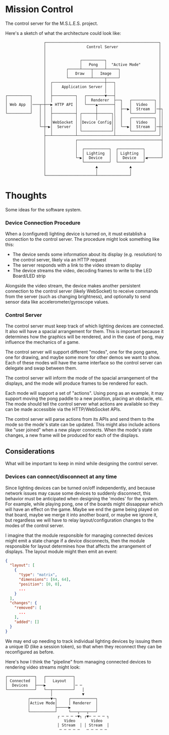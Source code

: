 # Mission Control
The control server for the M.S.L.E.S. project.

Here's a sketch of what the architecture could look like:

```
                 ┌──────────────────────────────────────────────────┐
                 │                  Control Server                  │
                 │                                                  │
                 │                                                  │
                 │               ┌──────────┐                       │
                 │               │   Pong   │  "Active Mode"        │
                 │         ┌─────┴────┬─────┴─────┐                 │
                 │         │   Draw   │   Image   │                 │
                 │         └──────────┴─────┬─────┘                 │
                 │  ┌───────────────────────┼───┐                   │
                 │  │    Application Server │   │                   │
                 │  │                       │   │                   │
┌──────────┐     │  ├──────────┐   ┌────────▼───┤                   │
│          │     │  │          │   │  Renderer  ├──┐   ┌──────────┐ │
│ Web App  │───┬─┼──▶ HTTP API │   └────▲───────┤  │   │  Video   │ │
│          │   │ │  │          │        │       │  ├──▶│  Stream  │─┼┐
└──────────┘   │ │  ├──────────┤ ┌──────┼──────┐│  │   └──────────┘ ││
               │ │  │          │ │      │      ││  │   ┌──────────┐ ││
               │ │  │WebSocket │ │Device Config││  │   │  Video   │ ││
               └─┼─▶│  Server  │ │             ││  └──▶│  Stream  │─┼┤
                 │  │          │ └─────────────┘│      └──────────┘ ││
                 ├──┴──────────┴────────────────┴───────────────────┘│
                 │             ┌─────────────────────────────────────┤
                 │             │                                     │
                 │             │  ┌───────────┐  ┌───────────┐       │
                 │             │  │ Lighting  │  │ Lighting  │       │
                 │             └─▶│  Device   │  │  Device   │◀──────┘
                 │                └───────────┘  └───────────┘
                 │                      ▲              ▲
                 │                      │              │
                 └──────────────────────┴──────────────┘
```

# Thoughts
Some ideas for the software system.

### Device Connection Procedure
When a (configured) lighting device is turned on, it must establish a connection to the control server. The procedure might look something like this:
* The device sends some information about its display (e.g. resolution) to the control server, likely via an HTTP request
* The server responds with a link to the video stream to display
* The device streams the video, decoding frames to write to the LED Board/LED strip

Alongside the video stream, the device makes another persistent connection to the control server (likely WebSocket) to receive commands from the server (such as changing brightness), and optionally to send sensor data like accelerometer/gyroscope values.

### Control Server
The control server must keep track of which lighting devices are connected. It also will have a spacial arrangement for them. This is important because it determines how the graphics will be rendered, and in the case of pong, may influence the mechanics of a game.

The control server will support different "modes", one for the pong game, one for drawing, and maybe some more for other demos we want to show. Each of these modes will have the same interface so the control server can delegate and swap between them.

The control server will inform the mode of the spacial arrangement of the displays, and the mode will produce frames to be rendered for each.

Each mode will support a set of "actions". Using pong as an example, it may support moving the pong paddle to a new position, placing an obstacle, etc. The mode should tell the control server what actions are available so they can be made accessible via the HTTP/WebSocket APIs.

The control server will parse actions from its APIs and send them to the mode so the mode's state can be updated. This might also include actions like "user joined" when a new player connects. When the mode's state changes, a new frame will be produced for each of the displays.

## Considerations
What will be important to keep in mind while designing the control server.

### Devices can connect/disconnect at any time
Since lighting devices can be turned on/off independently, and because network issues may cause some devices to suddenly disconnect, this behavior must be anticipated when designing the 'modes' for the system. For example, while playing pong, one of the boards might dissappear which will have an effect on the game. Maybe we end the game being played on that board, maybe we merge it into another board, or maybe we ignore it, but regardless we will have to relay layout/configuration changes to the modes of the control server.  

I imagine that the module responsible for managing connected devices might emit a state change if a device disconnects, then the module responsible for layout determines how that affects the arrangement of displays. The layout module might then emit an event:
```json
{
  "layout": [
    {
      "type": "matrix",
      "dimensions": [64, 64],
      "position": [0, 0],
      ...
    }
  ],
  "changes": {
    "removed": [
      ...
    ],
    "added": []
  }
}
```
We may end up needing to track individual lighting devices by issuing them a unique ID (like a session token), so that when they reconnect they can be reconfigured as before.

Here's how I think the "pipeline" from managing connected devices to rendering video streams might look:

```
┌────────────┐   ┌────────────┐
│ Connected  │   │   Layout   │
│  Devices   ├───▶            │─ ─
└────────────┘   └──┬─────────┘   │
                    │             ▼
          ┌─────────▼─┐     ┌───────────┐
          │Active Mode│     │ Renderer  │
          │           ├─────▶           │
          └───────────┘     └───┬───┬───┘
                       ┌ ─ ─ ─ ─▼┐ ┌▼─ ─ ─ ─ ┐
                          Video       Video
                       │ Stream  │ │ Stream  │
                        ─ ─ ─ ─ ─   ─ ─ ─ ─ ─
```
